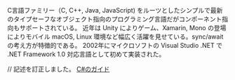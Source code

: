 C言語ファミリー（C, C++, Java, JavaScript) をルーツとしたシンプルで最新のタイプセーフなオブジェクト指向のプログラミング言語だがコンポーネント指向もサポートされている。
近年は Unity によりゲーム、Xamarin, Mono の登場によりモバイル macOS, Linux 環境など幅広く活躍を見せている。sync/await の考え方が特徴的である。
2002年にマイクロソフトの Visual Studio .NET で .NET Framework 1.0 対応言語として初めて実装された。

// 記述を訂正しました。
[C#のガイド](https://docs.microsoft.com/ja-jp/dotnet/csharp/)
